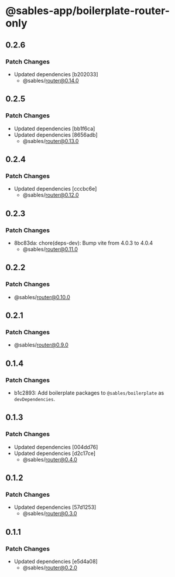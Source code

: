# @sables-app/boilerplate-router-only

## 0.2.6

### Patch Changes

- Updated dependencies [b202033]
  - @sables/router@0.14.0

## 0.2.5

### Patch Changes

- Updated dependencies [bb1f6ca]
- Updated dependencies [8656adb]
  - @sables/router@0.13.0

## 0.2.4

### Patch Changes

- Updated dependencies [cccbc6e]
  - @sables/router@0.12.0

## 0.2.3

### Patch Changes

- 8bc83da: chore(deps-dev): Bump vite from 4.0.3 to 4.0.4
  - @sables/router@0.11.0

## 0.2.2

### Patch Changes

- @sables/router@0.10.0

## 0.2.1

### Patch Changes

- @sables/router@0.9.0

## 0.1.4

### Patch Changes

- b1c2893: Add boilerplate packages to `@sables/boilerplate` as `devDependencies`.

## 0.1.3

### Patch Changes

- Updated dependencies [004dd76]
- Updated dependencies [d2c17ce]
  - @sables/router@0.4.0

## 0.1.2

### Patch Changes

- Updated dependencies [57d1253]
  - @sables/router@0.3.0

## 0.1.1

### Patch Changes

- Updated dependencies [e5d4a08]
  - @sables/router@0.2.0
